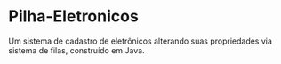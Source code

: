 # Pilha-Eletronicos
Um sistema de cadastro de eletrônicos alterando suas propriedades via sistema de filas, construído em Java.
